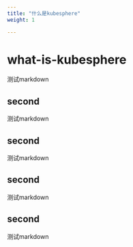 ```yaml
---
title: "什么是kubesphere"
weight: 1

---
```


# what-is-kubesphere

测试markdown

## second

测试markdown

## second

测试markdown

## second

测试markdown

## second

测试markdown